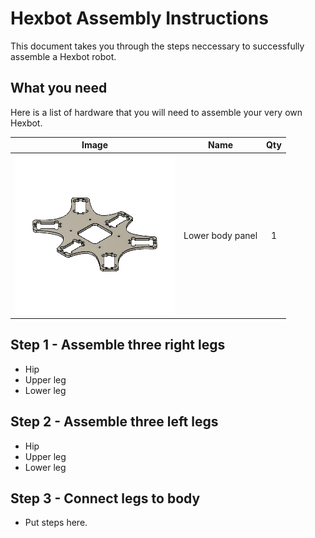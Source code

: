 # Hexbot Assembly Instructions

This document takes you through the steps neccessary to successfully assemble a Hexbot robot.

## What you need

Here is a list of hardware that you will need to assemble your very own Hexbot.

| Image | Name | Qty |
|:-----:|:----:|:---:|
| ![Lower body panel](img/newLowerBody&#32;v7.png) |  Lower body panel | 1 |

## Step 1 - Assemble three right legs

* Hip
* Upper leg
* Lower leg

## Step 2 - Assemble three left legs

* Hip
* Upper leg
* Lower leg

## Step 3 - Connect legs to body
* Put steps here.
